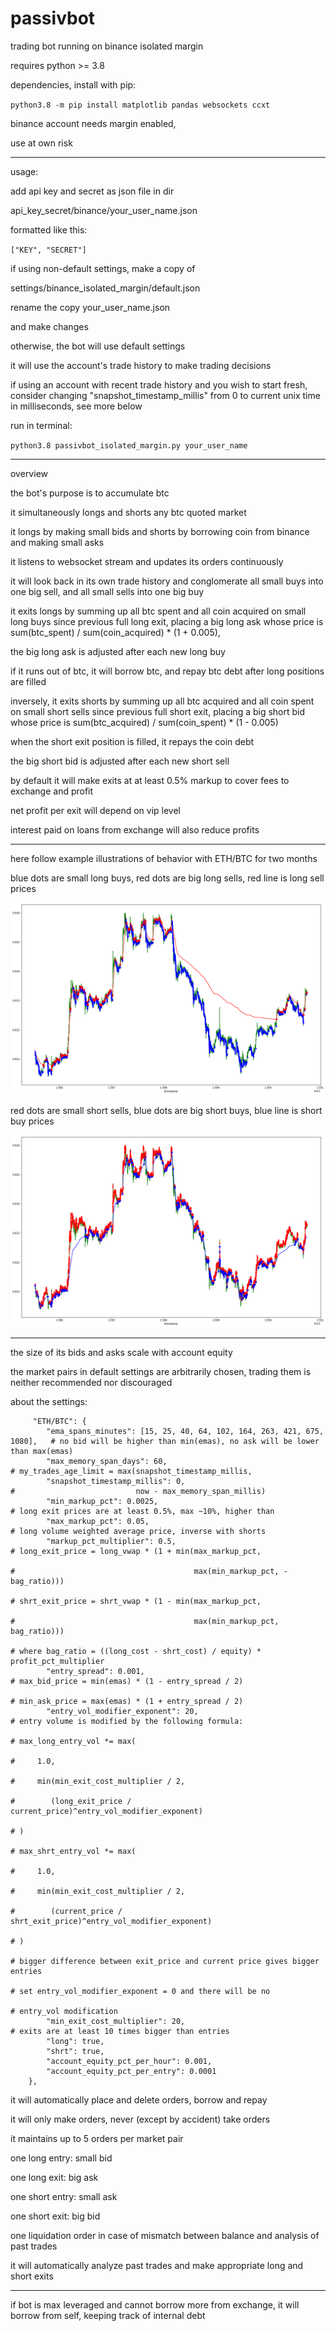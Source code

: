 # passivbot
trading bot running on binance isolated margin


requires python >= 3.8


dependencies, install with pip:


`python3.8 -m pip install matplotlib pandas websockets ccxt`


binance account needs margin enabled,

use at own risk

------------------------------------------------------------------

usage:

add api key and secret as json file in dir

api_key_secret/binance/your_user_name.json

formatted like this:

`["KEY", "SECRET"]`


if using non-default settings, make a copy of

settings/binance_isolated_margin/default.json

rename the copy your_user_name.json

and make changes

otherwise, the bot will use default settings

it will use the account's trade history to make trading decisions

if using an account with recent trade history and you wish to start fresh,
consider changing "snapshot_timestamp_millis" from 0 to current unix time in milliseconds, see more below

run in terminal:

`python3.8 passivbot_isolated_margin.py your_user_name`



------------------------------------------------------------------
overview

the bot's purpose is to accumulate btc

it simultaneously longs and shorts any btc quoted market

it longs by making small bids and shorts by borrowing coin from binance and making small asks

it listens to websocket stream and updates its orders continuously

it will look back in its own trade history and conglomerate all small buys into one big sell, and all small sells into one big buy

it exits longs by summing up all btc spent and all coin acquired on small long buys since previous full long exit,
placing a big long ask whose price is sum(btc_spent) / sum(coin_acquired) * (1 + 0.005),

the big long ask is adjusted after each new long buy

if it runs out of btc, it will borrow btc, and repay btc debt after long positions are filled

inversely,
it exits shorts by summing up all btc acquired and all coin spent on small short sells since previous full short exit,
placing a big short bid whose price is sum(btc_acquired) / sum(coin_spent) * (1 - 0.005)

when the short exit position is filled, it repays the coin debt

the big short bid is adjusted after each new short sell

by default it will make exits at at least 0.5% markup to cover fees to exchange and profit

net profit per exit will depend on vip level


interest paid on loans from exchange will also reduce profits

----------------------------------------------------------------------------------------

here follow example illustrations of behavior with ETH/BTC for two months

blue dots are small long buys, red dots are big long sells, red line is long sell prices

![long](/docs/ethbtc_long.png)



red dots are small short sells, blue dots are big short buys, blue line is short buy prices

![short](/docs/ethbtc_shrt.png/)







------------------------------------------------------------------
the size of its bids and asks scale with account equity

the market pairs in default settings are arbitrarily chosen, trading them is neither recommended nor discouraged


about the settings:

         "ETH/BTC": {
            "ema_spans_minutes": [15, 25, 40, 64, 102, 164, 263, 421, 675, 1080],   # no bid will be higher than min(emas), no ask will be lower than max(emas)
            "max_memory_span_days": 60,                                             # my_trades_age_limit = max(snapshot_timestamp_millis,
            "snapshot_timestamp_millis": 0,                                         #                           now - max_memory_span_millis)
            "min_markup_pct": 0.0025,                                               # long exit prices are at least 0.5%, max ~10%, higher than
            "max_markup_pct": 0.05,                                                 # long volume weighted average price, inverse with shorts
            "markup_pct_multiplier": 0.5,                                           # long_exit_price = long_vwap * (1 + min(max_markup_pct,
                                                                                    #                                        max(min_markup_pct, -bag_ratio)))
                                                                                    # shrt_exit_price = shrt_vwap * (1 - min(max_markup_pct,
                                                                                    #                                        max(min_markup_pct, bag_ratio)))
                                                                                    # where bag_ratio = ((long_cost - shrt_cost) / equity) * profit_pct_multiplier
            "entry_spread": 0.001,                                                  # max_bid_price = min(emas) * (1 - entry_spread / 2)
                                                                                    # min_ask_price = max(emas) * (1 + entry_spread / 2)
            "entry_vol_modifier_exponent": 20,                                      # entry volume is modified by the following formula:
                                                                                    # max_long_entry_vol *= max(
                                                                                    #     1.0,
                                                                                    #     min(min_exit_cost_multiplier / 2,
                                                                                    #        (long_exit_price / current_price)^entry_vol_modifier_exponent)
                                                                                    # )
                                                                                    # max_shrt_entry_vol *= max(
                                                                                    #     1.0,
                                                                                    #     min(min_exit_cost_multiplier / 2,
                                                                                    #        (current_price / shrt_exit_price)^entry_vol_modifier_exponent)
                                                                                    # )
                                                                                    # bigger difference between exit_price and current price gives bigger entries
                                                                                    # set entry_vol_modifier_exponent = 0 and there will be no
                                                                                    # entry_vol modification
            "min_exit_cost_multiplier": 20,                                         # exits are at least 10 times bigger than entries
            "long": true,
            "shrt": true,
            "account_equity_pct_per_hour": 0.001,
            "account_equity_pct_per_entry": 0.0001
        },




it will automatically place and delete orders, borrow and repay

it will only make orders, never (except by accident) take orders

it maintains up to 5 orders per market pair


one long entry: small bid

one long exit: big ask

one short entry: small ask

one short exit: big bid

one liquidation order in case of mismatch between balance and analysis of past trades

it will automatically analyze past trades and make appropriate long and short exits

-------------------------------------------------------------------------

if bot is max leveraged and cannot borrow more from exchange, it will borrow from self, keeping track of internal debt

